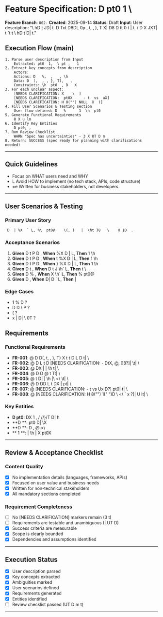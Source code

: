 # Feature Specification: D pt0  1    \   

**Feature Branch**: `002-`
**Created**: 2025-09-14
**Status**: Draft
**Input**: User description: "\ hD t    JD| t.   D    Txt D8DL   0p ,   t,   , }, T   X| D8     D  tt   0  t  | t.  \  D X JXT| t `t t \ hD t D| t."

## Execution Flow (main)
```
1. Parse user description from Input
    Extracted: pt0  1,  \ pt ,   1
2. Extract key concepts from description
    Actors:  
    Actions: D   %,  ,   , \h
    Data: D  (,  , , }, T),   , 
    Constraints: \h  pt0  , D   X   
3. For each unclear aspect:
    [NEEDS CLARIFICATION: X    \  ]
    [NEEDS CLARIFICATION:  pt0X     - t  vs  aX]
    [NEEDS CLARIFICATION: H 8("") NULL  X  )]
4. Fill User Scenarios & Testing section
    User flow defined: D   %      1  \h  pt0  
5. Generate Functional Requirements
    8 X u lm 
6. Identify Key Entities
    D pt0, ,   
7. Run Review Checklist
    WARN "Spec has uncertainties" - 3 X UT D m
8. Return: SUCCESS (spec ready for planning with clarifications needed)
```

---

##  Quick Guidelines
-   Focus on WHAT users need and WHY
- L Avoid HOW to implement (no tech stack, APIs, code structure)
- =e Written for business stakeholders, not developers

---

## User Scenarios & Testing

### Primary User Story
     D  | %X  ` L, %\  pt0@    \(, )   |  \ht )8   \    X 1D  .

### Acceptance Scenarios
1. **Given** D  t P D , **When**    %X  D  | L, **Then**   1  \h      
2. **Given** D  t P D , **When**     t %X  D  | L, **Then**   1  \h      
3. **Given** D  t P D , **When**   } %X  D  | L, **Then**   1  \h      
4. **Given** D t    , **When**     D  t J \h` L, **Then**    t  \   
5. **Given**  D  %  , **When**    X \h` L, **Then**  % pt0@     
6. **Given** D       , **When**    D| D  ` L, **Then**   |

### Edge Cases
- 1 %  D    ?
-  D  D  \  P    ?
-   (        ?
- x   | D|   \   0T  ?

## Requirements

### Functional Requirements
- **FR-001**: \@ D   D(,   t,   , }, T)   X t  t D L  D t| \
- **FR-002**: \@ D       L t D [NEEDS CLARIFICATION:    - DtX, @, 08?]| \t| \
- **FR-003**: \@    DX |  |  \h   t| \
- **FR-004**: \@ D    D   @  t   Tt| \
- **FR-005**: \@ t    D|  |  \h  |\ <\ \t| \
- **FR-006**: \@  D  DD L    t DX |  pt| \
- **FR-007**: \@ [NEEDS CLARIFICATION:      - t    vs  Ux D?]  pt0|  t| \
- **FR-008**: \@ [NEEDS CLARIFICATION: H 8("") 1(" ")D  \  <\ ` x ?]| U lt| \

### Key Entities
- **D pt0**:   DX 1  , / //}/T D| h
- **D **: pt0   D|  \X    
- **D **: D      ,   @  <\  
- ** 1 **:  |  \h    | X pt0X   

---

## Review & Acceptance Checklist

### Content Quality
- [x] No implementation details (languages, frameworks, APIs)
- [x] Focused on user value and business needs
- [x] Written for non-technical stakeholders
- [x] All mandatory sections completed

### Requirement Completeness
- [ ] No [NEEDS CLARIFICATION] markers remain (3  t)
- [ ] Requirements are testable and unambiguous (| UT D)
- [x] Success criteria are measurable
- [x] Scope is clearly bounded
- [x] Dependencies and assumptions identified

---

## Execution Status

- [x] User description parsed
- [x] Key concepts extracted
- [x] Ambiguities marked
- [x] User scenarios defined
- [x] Requirements generated
- [x] Entities identified
- [ ] Review checklist passed (UT D m t)

---